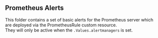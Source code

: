 Prometheus Alerts
-----------------

This folder contains a set of basic alerts for the Prometheus server which are deployed via the PrometheusRule custom resource.  
They will only be active when the `.Values.alertmanagers` is set.
